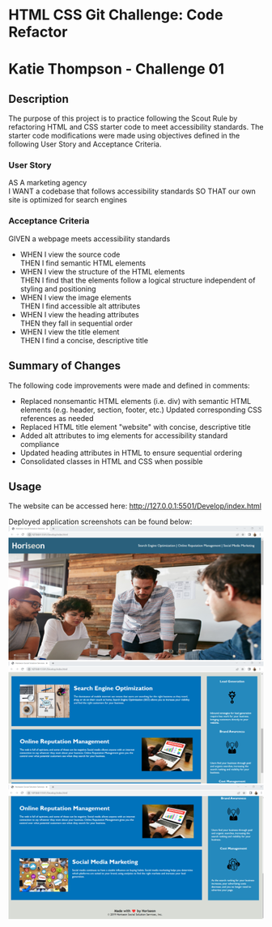 # HTML CSS Git Challenge: Code Refactor 
# Katie Thompson - Challenge 01

## Description

The purpose of this project is to practice following the Scout Rule by refactoring HTML and CSS starter code to meet accessibility standards. The starter code modifications were made using objectives defined in the following User Story and Acceptance Criteria.

### User Story

AS A marketing agency <br>
I WANT a codebase that follows accessibility standards
SO THAT our own site is optimized for search engines

### Acceptance Criteria

GIVEN a webpage meets accessibility standards
 - WHEN I view the source code <br>
 THEN I find semantic HTML elements<br>
 - WHEN I view the structure of the HTML elements<br>
THEN I find that the elements follow a logical structure independent of styling and positioning<br>
 - WHEN I view the image elements<br>
THEN I find accessible alt attributes<br>
 - WHEN I view the heading attributes<br>
THEN they fall in sequential order<br>
 - WHEN I view the title element<br>
THEN I find a concise, descriptive title<br>
 
## Summary of Changes 

The following code improvements were made and defined in comments:

- Replaced nonsemantic HTML elements (i.e. div) with semantic HTML elements (e.g. header, section, footer, etc.) Updated corresponding CSS references as needed
- Replaced HTML title element "website" with concise, descriptive title
- Added alt attributes to img elements for accessibility standard compliance
- Updated heading attributes in HTML to ensure sequential ordering
- Consolidated classes in HTML and CSS when possible

## Usage

The website can be accessed here: http://127.0.0.1:5501/Develop/index.html

Deployed application screenshots can be found below:
<img src="Develop\assets\images\Website-Screenshot-1.png">
<img src="Develop\assets\images\Website-Screenshot-2.png">
<img src="Develop\assets\images\website-screenshot-3.png">
